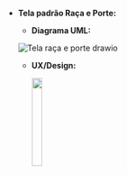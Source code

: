 - **Tela padrão Raça e Porte:**
    - **Diagrama UML:**

    ![Tela raça e porte drawio](https://github.com/PetJournal/petjournal.android/assets/63371272/c74f6a5d-79ae-4e44-93a4-b250bc2c20bb)

    - **UX/Design:**

        <img src="https://github.com/PetJournal/petjournal.android/assets/63371272/ebc57878-12c1-456f-bbf0-debfcaea6b23" width="20.0%">
